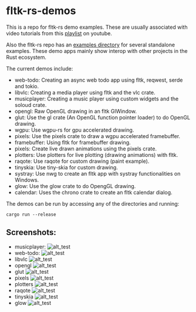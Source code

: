 # fltk-rs-demos

This is a repo for fltk-rs demo examples. These are usually associated with video tutorials from this [playlist](https://www.youtube.com/playlist?list=PLHqrrowPLkDu9U-uk60sGM-YWLOJFfLoE) on youtube.

Also the fltk-rs repo has an [examples directory](https://github.com/MoAlyousef/fltk-rs/tree/master/fltk/examples) for several standalone examples. These demo apps mainly show interop with other projects in the Rust ecosystem.

The current demos include:
- web-todo: Creating an async web todo app using fltk, reqwest, serde and tokio.
- libvlc: Creating a media player using fltk and the vlc crate.
- musicplayer: Creating a music player using custom widgets and the soloud crate. 
- opengl: Raw OpenGL drawing in an fltk GlWindow.
- glut: Use the gl crate (An OpenGL function pointer loader) to do OpenGL drawing.
- wgpu: Use wgpu-rs for gpu accelerated drawing.
- pixels: Use the pixels crate to draw a wgpu accelerated framebuffer.
- framebuffer: Using fltk for framebuffer drawing.
- pixels: Create live drawn animations using the pixels crate.
- plotters: Use plotters for live plotting (drawing animations) with fltk.
- raqote: Use raqote for custom drawing (paint example).
- tinyskia: Use tiny-skia for custom drawing.
- systray: Use nwg to create an fltk app with systray functionalities on Windows.
- glow: Use the glow crate to do OpengGL drawing.
- calendar: Uses the chrono crate to create an fltk calendar dialog.

The demos can be run by accessing any of the directories and running:
```
cargo run --release
```

## Screenshots:
- musicplayer:
![alt_test](musicplayer/musicplayer.png)
- web-todo:
![alt_test](web-todo/ex.jpg)
- libvlc
![alt_test](libvlc/ex.jpg)
- opengl
![alt_test](opengl/ex.jpg)
- glut
![alt_test](glut/ex.png)
- pixels
![alt_test](pixels/ex.jpg)
- plotters
![alt_test](plotters/ex.jpg)
- raqote
![alt_test](raqote/ex.jpg)
- tinyskia
![alt_test](tinyskia/ex.jpg)
- glow
![alt_test](glow/ex.jpg)
